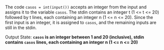 The code `casos = int(input())` accepts an integer from the input and assigns it to the variable `casos`. The stdin contains an integer t (1 <= t <= 20) followed by t lines, each containing an integer n (1 <= n <= 20). Since the first input is an integer, it is assigned to `casos`, and the remaining inputs are still in the stdin.

Output State: **`casos` is an integer between 1 and 20 (inclusive), stdin contains `casos` lines, each containing an integer n (1 <= n <= 20)**
